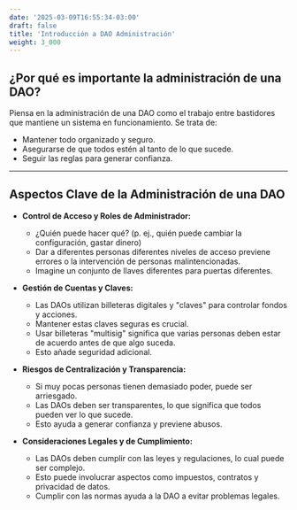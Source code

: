 ```yaml
---
date: '2025-03-09T16:55:34-03:00'
draft: false
title: 'Introducción a DAO Administración'
weight: 3_000
---
```


## ¿Por qué es importante la administración de una DAO?

Piensa en la administración de una DAO como el trabajo entre bastidores que mantiene un sistema en funcionamiento. Se trata de:

* Mantener todo organizado y seguro.
* Asegurarse de que todos estén al tanto de lo que sucede.
* Seguir las reglas para generar confianza.

---

## Aspectos Clave de la Administración de una DAO

* **Control de Acceso y Roles de Administrador:**
  * ¿Quién puede hacer qué? (p. ej., quién puede cambiar la configuración, gastar dinero)
  * Dar a diferentes personas diferentes niveles de acceso previene errores o la intervención de personas malintencionadas.
  * Imagine un conjunto de llaves diferentes para puertas diferentes.

* **Gestión de Cuentas y Claves:**
  * Las DAOs utilizan billeteras digitales y "claves" para controlar fondos y acciones.
  * Mantener estas claves seguras es crucial.
  * Usar billeteras "multisig" significa que varias personas deben estar de acuerdo antes de que algo suceda.
  * Esto añade seguridad adicional.

* **Riesgos de Centralización y Transparencia:**
  * Si muy pocas personas tienen demasiado poder, puede ser arriesgado.
  * Las DAOs deben ser transparentes, lo que significa que todos pueden ver lo que sucede.
  * Esto ayuda a generar confianza y previene abusos.

* **Consideraciones Legales y de Cumplimiento:**
  * Las DAOs deben cumplir con las leyes y regulaciones, lo cual puede ser complejo.
  * Esto puede involucrar aspectos como impuestos, contratos y privacidad de datos.
  * Cumplir con las normas ayuda a la DAO a evitar problemas legales.
